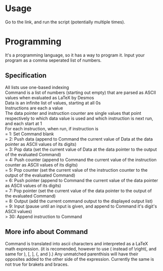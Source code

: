 # Usage
Go to the link, and run the script (potentially multiple times).
# Programming
It's a programming language, so it has a way to program it. Input your program as a comma seperated list of numbers.
## Specification
All lists use one-based indexing  
Command is a list of numbers (starting out empty) that are parsed as ASCII values when evaluated as LaTeX by Desmos  
Data is an infinite list of values, starting at all 0s  
Instructions are each a value  
The data pointer and instruction counter are single values that point respectively to which data value is used and which instruction is next run, and each start at 1  
For each instruction, when run, if instruction is  
= 1: Set Command blank  
= 2: Push data (append to Command the current value of Data at the data pointer as ASCII values of its digits)  
= 3: Pop data (set the current value of Data at the data pointer to the output of the evaluated Command)  
= 4: Push counter (append to Command the current value of the instruction counter as ASCII values of its digits)  
= 5: Pop counter (set the current value of the instruction counter to the output of the evaluated Command)  
= 6: Push pointer (append to Command the current value of the data pointer as ASCII values of its digits)  
= 7: Pop pointer (set the current value of the data pointer to the output of the evaluated Command)  
= 8: Output (add the current command output to the displayed output list)  
= 9: Input (pause until an input is given, and append to Command it's digit's ASCII values)  
\> 30: Append instruction to Command  
## More info about Command
Command is translated into ascii characters and interpreted as a LaTeX math expression. (it is recomended, however to use ( instead of \right(, and same for ), [, ], {, and }.)
Any unmatched parenthisis will have their opposites added to the other side of the expression. Currently the same is not true for brakets and braces.
